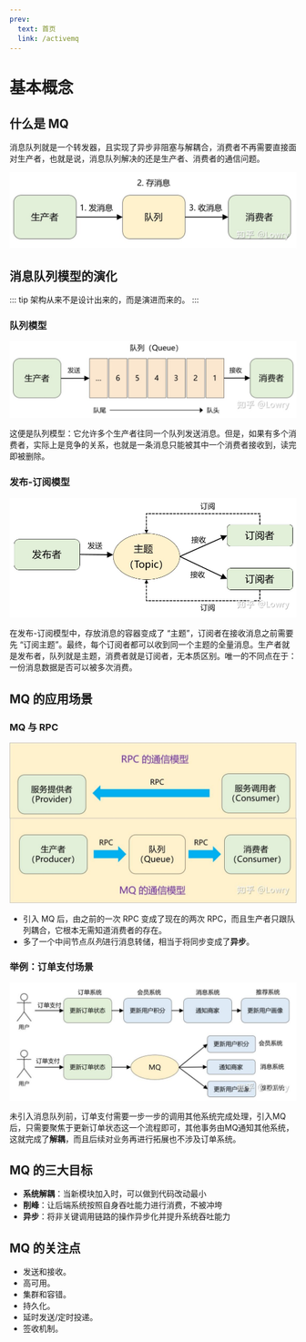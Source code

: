 ```yaml
---
prev:
  text: 首页
  link: /activemq
---
```


# 基本概念

## 什么是 MQ

消息队列就是一个转发器，且实现了异步非阻塞与解耦合，消费者不再需要直接面对生产者，也就是说，消息队列解决的还是生产者、消费者的通信问题。

![img](./images/v2-c38c2609bee9a1f9a638a38ef503d604_1440w.jpg)

## 消息队列模型的演化

::: tip
架构从来不是设计出来的，而是演进而来的。
:::

### 队列模型

![img](./images/v2-7dfb814e3963cb9cdfdada13f64c703a_1440w.jpg)

这便是队列模型：它允许多个生产者往同一个队列发送消息。但是，如果有多个消费者，实际上是竞争的关系，也就是一条消息只能被其中一个消费者接收到，读完即被删除。

### 发布-订阅模型

![img](./images/v2-b05d98e0c85c49fe366ff7f159f6fa91_1440w.jpg)

在发布-订阅模型中，存放消息的容器变成了 “主题”，订阅者在接收消息之前需要先 “订阅主题”。最终，每个订阅者都可以收到同一个主题的全量消息。生产者就是发布者，队列就是主题，消费者就是订阅者，无本质区别。唯一的不同点在于：一份消息数据是否可以被多次消费。

## MQ 的应用场景

### MQ 与 RPC

![img](./images/v2-f9793a436f5983c7bac2c9cc7d7abfdb_1440w.jpg)

- 引入 MQ 后，由之前的一次 RPC 变成了现在的两次 RPC，而且生产者只跟队列耦合，它根本无需知道消费者的存在。
- 多了一个中间节点*队列*进行消息转储，相当于将同步变成了**异步**。

### 举例：订单支付场景

![img](./images/v2-b0b81fcf533970cd71d23a85ec266e5b_1440w.jpg)

未引入消息队列前，订单支付需要一步一步的调用其他系统完成处理，引入MQ后，只需要聚焦于更新订单状态这一个流程即可，其他事务由MQ通知其他系统，这就完成了**解耦**，而且后续对业务再进行拓展也不涉及订单系统。

## MQ 的三大目标

- **系统解耦**：当新模块加入时，可以做到代码改动最小
- **削峰**：让后端系统按照自身吞吐能力进行消费，不被冲垮
- **异步**：将非关键调用链路的操作异步化并提升系统吞吐能力

## MQ 的关注点

- 发送和接收。
- 高可用。
- 集群和容错。
- 持久化。
- 延时发送/定时投递。
- 签收机制。
